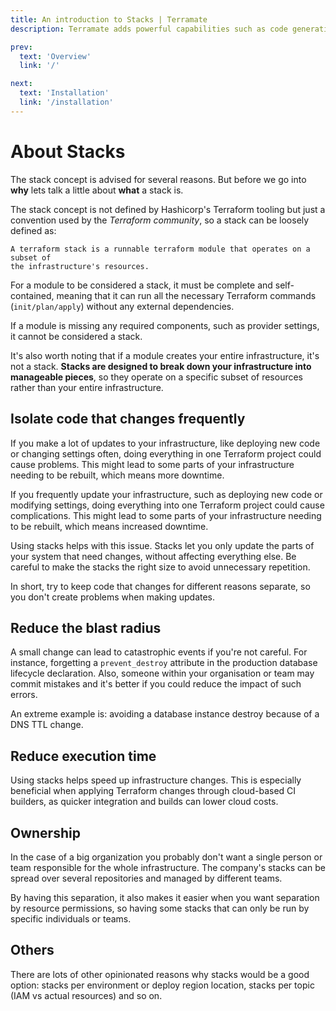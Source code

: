 ```yaml
---
title: An introduction to Stacks | Terramate
description: Terramate adds powerful capabilities such as code generation, stacks, orchestration, change detection, data sharing and more to Terraform.

prev:
  text: 'Overview'
  link: '/'

next:
  text: 'Installation'
  link: '/installation'
---
```


# About Stacks

The stack concept is advised for several reasons. But before we go into
**why** lets talk a little about **what** a stack is.

The stack concept is not defined by Hashicorp's Terraform tooling but just a
convention used by the _Terraform community_, so a stack can be loosely defined as:

```
A terraform stack is a runnable terraform module that operates on a subset of
the infrastructure's resources.
```

For a module to be considered a stack, it must be complete and self-contained, 
meaning that it can run all the necessary Terraform commands (`init/plan/apply`) 
without any external dependencies.

If a module is missing any required components, such as provider settings, 
it cannot be considered a stack.

It's also worth noting that if a module creates your entire infrastructure, 
it's not a stack. **Stacks are designed to break down your infrastructure into** 
**manageable pieces**, so they operate on a specific subset of resources rather 
than your entire infrastructure.

## Isolate code that changes frequently

If you make a lot of updates to your infrastructure, like deploying new code or changing 
settings often, doing everything in one Terraform project could cause problems. 
This might lead to some parts of your infrastructure needing to be rebuilt, which means 
more downtime.

If you frequently update your infrastructure, such as deploying new code or modifying settings, 
doing everything into one Terraform project could cause complications. This might lead to 
some parts of your infrastructure needing to be rebuilt, which means increased downtime.

Using stacks helps with this issue. Stacks let you only update the parts of 
your system that need changes, without affecting everything else. Be careful to 
make the stacks the right size to avoid unnecessary repetition.

In short, try to keep code that changes for different reasons separate, so you 
don't create problems when making updates.

## Reduce the blast radius

A small change can lead to catastrophic events if you're not careful. For instance, forgetting a `prevent_destroy` attribute in the production database lifecycle 
declaration. Also, someone within your organisation or team may commit mistakes 
and it's better if you could reduce the impact of such errors.

An extreme example is: avoiding a database instance destroy because of a DNS TTL
change.

## Reduce execution time

Using stacks helps speed up infrastructure changes. This is especially beneficial when applying Terraform changes through cloud-based CI builders, as quicker integration and builds can lower cloud costs.

## Ownership

In the case of a big organization you probably don't want a single person or
team responsible for the whole infrastructure. The company's stacks can be
spread over several repositories and managed by different teams.

By having this separation, it also makes it easier when you want separation
by resource permissions, so having some stacks that can only be run by
specific individuals or teams.

## Others

There are lots of other opinionated reasons why stacks would be a good option:
stacks per environment or deploy region location, stacks per topic (IAM vs
actual resources) and so on.

